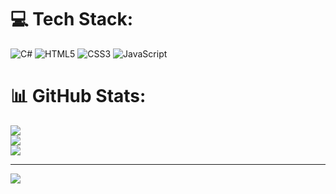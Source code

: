 
# 💻 Tech Stack:
![C#](https://img.shields.io/badge/c%23-%23239120.svg?style=for-the-badge&logo=csharp&logoColor=white) ![HTML5](https://img.shields.io/badge/html5-%23E34F26.svg?style=for-the-badge&logo=html5&logoColor=white) ![CSS3](https://img.shields.io/badge/css3-%231572B6.svg?style=for-the-badge&logo=css3&logoColor=white) ![JavaScript](https://img.shields.io/badge/javascript-%23323330.svg?style=for-the-badge&logo=javascript&logoColor=%23F7DF1E)
# 📊 GitHub Stats:
![](https://github-readme-stats.vercel.app/api?username=mattacodes0&theme=synthwave&hide_border=true&include_all_commits=false&count_private=false)<br/>
![](https://nirzak-streak-stats.vercel.app/?user=mattacodes0&theme=synthwave&hide_border=true)<br/>
![](https://github-readme-stats.vercel.app/api/top-langs/?username=mattacodes0&theme=synthwave&hide_border=true&include_all_commits=false&count_private=false&layout=compact)

---
[![](https://visitcount.itsvg.in/api?id=mattacodes0&icon=0&color=0)](https://visitcount.itsvg.in)

<!-- Proudly created with GPRM ( https://gprm.itsvg.in ) -->
